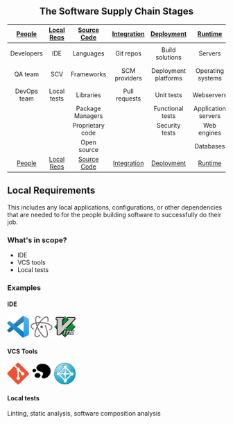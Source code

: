 <center>

## The Software Supply Chain Stages

| [People](PEOPLE.md) | [Local Reqs](LOCAL.md) | [Source Code](CODE.md) | [Integration](INTEGRATION.md) | [Deployment](DEPLOYMENT.md) | [Runtime](RUNTIME.md) | [Hardware](HARDWARE.md) | [DNS](DNS.md) | [Services](SERVICES.md) | [Cloud](CLOUD.md)
| :---------: | :----------: | :--------------: | :-----------: | :------------------: | :-----------------: | :---------: | :------: | :----------------: | :---------:
|             |              |                  |               |                      |                     |             |          |                    |                 |
| Developers  | IDE          | Languages        | Git repos     | Build solutions      | Servers             | Embedded PC | URL      | SaaS solutions     | CDN             |
| QA team     | SCV          | Frameworks       | SCM providers | Deployment platforms | Operating systems   | PCB         | hostname | Third party APIs   | Cloud services  |
| DevOps team | Local tests  | Libraries        | Pull requests | Unit tests           | Webservers          | USB dongle  |          | Payment gateways   |                 |
|             |              | Package Managers |               | Functional tests     | Application servers | GPU/CPU     |          | Identity Providers |                 |
|             |              | Proprietary code |               | Security tests       | Web engines         |             |          | Analytics          |                 |
|             |              | Open source      |               |                      | Databases           |             |          |                    |                 |
| [People](PEOPLE.md) | [Local Reqs](LOCAL.md) | [Source Code](CODE.md) | [Integration](INTEGRATION.md) | [Deployment](DEPLOYMENT.md) | [Runtime](RUNTIME.md) | [Hardware](HARDWARE.md) | [DNS](DNS.md) | [Services](SERVICES.md) | [Cloud](CLOUD.md)

</center>

## Local Requirements 

This includes any local applications, configurations, or other dependencies that are needed to for the people building software to successfully do their job.

### What's in scope?

* IDE
* VCS tools
* Local tests

### Examples

#### IDE

<img src="images/vscode.png" width="50" height="50" title="VS Code">  <img src="images/atom.png" width="50" height="50" title="Atom">  <img src="images/vim.png" width="50" height="50" title="Vim">

#### VCS Tools

<img src="images/git.svg" width="50" height="50" title="Git">  <img src="images/mercurial.png" width="50" height="50" title="Mercurial">  <img src="images/clearcase.png" width="50" height="50" title="Clearcase">

#### Local tests

Linting, static analysis, software composition analysis


